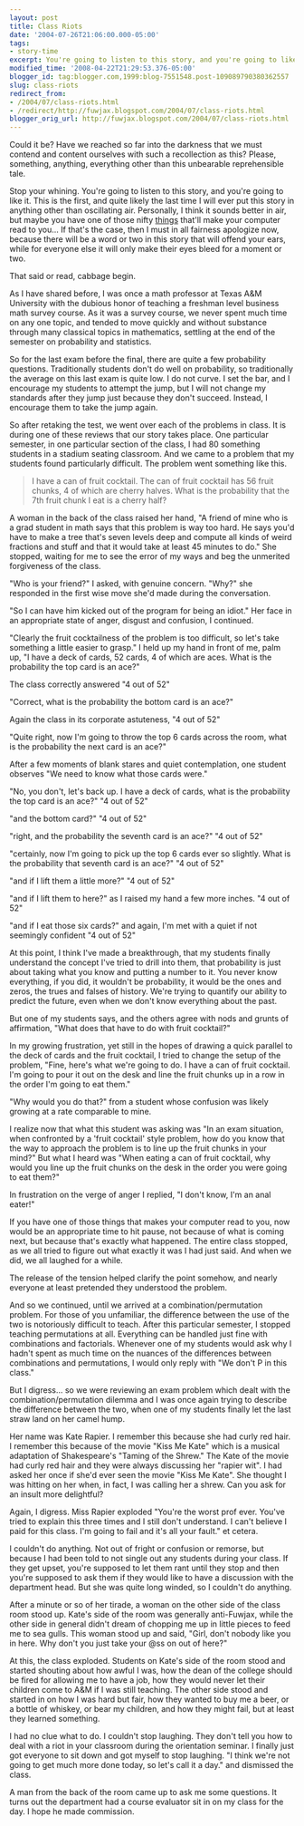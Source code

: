 ```yaml
---
layout: post
title: Class Riots
date: '2004-07-26T21:06:00.000-05:00'
tags:
- story-time
excerpt: You're going to listen to this story, and you're going to like it.
modified_time: '2008-04-22T21:29:53.376-05:00'
blogger_id: tag:blogger.com,1999:blog-7551548.post-109089790380362557
slug: class-riots
redirect_from: 
- /2004/07/class-riots.html
- /redirect/http://fuwjax.blogspot.com/2004/07/class-riots.html
blogger_orig_url: http://fuwjax.blogspot.com/2004/07/class-riots.html
---
```


Could it be?  Have we reached so far into the darkness that we must contend and content ourselves with such a recollection as this?  Please, something, anything, everything other than this unbearable reprehensible tale.

Stop your whining.  You're going to listen to this story, and you're going to like it.  This is the first, and quite likely the last time I will ever put this story in anything other than oscillating air.  Personally, I think it sounds better in air, but maybe you have one of those nifty [things](http://www.research.att.com/projects/tts/demo.html) that'll make your computer read to you...  If that's the case, then I must in all fairness apologize now, because there will be a word or two in this story that will offend your ears, while for everyone else it will only make their eyes bleed for a moment or two.

That said or read, cabbage begin.

As I have shared before, I was once a math professor at Texas A&M University with the dubious honor of teaching a freshman level business math survey course.  As it was a survey course, we never spent much time on any one topic, and tended to move quickly and without substance through many classical topics in mathematics, settling at the end of the semester on probability and statistics.

So for the last exam before the final, there are quite a few probability questions.  Traditionally students don't do well on probability, so traditionally the average on this last exam is quite low.  I do not curve.  I set the bar, and I encourage my students to attempt the jump, but I will not change my standards after they jump just because they don't succeed.  Instead, I encourage them to take the jump again.

So after retaking the test, we went over each of the problems in class.  It is during one of these reviews that our story takes place.  One particular semester, in one particular section of the class, I had 80 something students in a stadium seating classroom.  And we came to a problem that my students found particularly difficult.  The problem went something like this.

> I have a can of fruit cocktail.  The can of fruit cocktail has 56 fruit chunks, 4 of which are cherry halves.  What is the probability that the 7th fruit chunk I eat is a cherry half?

A woman in the back of the class raised her hand, "A friend of mine who is a grad student in math says that this problem is way too hard.  He says you'd have to make a tree that's seven levels deep and compute all kinds of weird fractions and stuff and that it would take at least 45 minutes to do."  She stopped, waiting for me to see the error of my ways and beg the unmerited forgiveness of the class.

"Who is your friend?" I asked, with genuine concern.  "Why?" she responded in the first wise move she'd made during the conversation.

"So I can have him kicked out of the program for being an idiot."  Her face in an appropriate state of anger, disgust and confusion, I continued.

"Clearly the fruit cocktailness of the problem is too difficult, so let's take something a little easier to grasp."  I held up my hand in front of me, palm up, "I have a deck of cards, 52 cards, 4 of which are aces.  What is the probability the top card is an ace?" 

The class correctly answered "4 out of 52"

"Correct, what is the probability the bottom card is an ace?"

Again the class in its corporate astuteness, "4 out of 52"

"Quite right, now I'm going to throw the top 6 cards across the room, what is the probability the next card is an ace?"

After a few moments of blank stares and quiet contemplation, one student observes "We need to know what those cards were."

"No, you don't, let's back up.  I have a deck of cards, what is the probability the top card is an ace?"  "4 out of 52" 

"and the bottom card?" "4 out of 52"

"right, and the probability the seventh card is an ace?"  "4 out of 52"

"certainly, now I'm going to pick up the top 6 cards ever so slightly.  What is the probability that seventh card is an ace?"  "4 out of 52"

"and if I lift them a little more?"  "4 out of 52"

"and if I lift them to here?" as I raised my hand a few more inches.  "4 out of 52"

"and if I eat those six cards?"  and again, I'm met with a quiet if not seemingly confident "4 out of 52"

At this point, I think I've made a breakthrough, that my students finally understand the concept I've tried to drill into them, that probability is just about taking what you know and putting a number to it.   You never know everything, if you did, it wouldn't be probability, it would be the ones and zeros, the trues and falses of history.  We're trying to quantify our ability to predict the future, even when we don't know everything about the past.

But one of my students says, and the others agree with nods and grunts of affirmation, "What does that have to do with fruit cocktail?"

In my growing frustration, yet still in the hopes of drawing a quick parallel to the deck of cards and the fruit cocktail, I tried to change the setup of the problem, "Fine, here's what we're going to do.  I have a can of fruit cocktail.  I'm going to pour it out on the desk and line the fruit chunks up in a row in the order I'm going to eat them."

"Why would you do that?" from a student whose confusion was likely growing at a rate comparable to mine.

I realize now that what this student was asking was "In an exam situation, when confronted by a 'fruit cocktail' style problem, how do you know that the way to approach the problem is to line up the fruit chunks in your mind?"  But what I heard was "When eating a can of fruit cocktail, why would you line up the fruit chunks on the desk in the order you were going to eat them?"

In frustration on the verge of anger I replied, "I don't know, I'm an anal eater!"

If you have one of those things that makes your computer read to you, now would be an appropriate time to hit pause, not because of what is coming next, but because that's exactly what happened.  The entire class stopped, as we all tried to figure out what exactly it was I had just said.  And when we did, we all laughed for a while.

The release of the tension helped clarify the point somehow, and nearly everyone at least pretended they understood the problem.

And so we continued, until we arrived at a combination/permutation problem.  For those of you unfamiliar, the difference between the use of the two is notoriously difficult to teach.  After this particular semester, I stopped teaching permutations at all.  Everything can be handled just fine with combinations and factorials.  Whenever one of my students would ask why I hadn't spent as much time on the nuances of the differences between combinations and permutations, I would only reply with "We don't P in this class."

But I digress... so we were reviewing an exam problem which dealt with the combination/permutation dilemma and I was once again trying to describe the difference between the two, when one of my students finally let the last straw land on her camel hump.

Her name was Kate Rapier.  I remember this because she had curly red hair.  I remember this because of the movie "Kiss Me Kate" which is a musical adaptation of Shakespeare's "Taming of the Shrew."  The Kate of the movie had curly red hair and they were always discussing her "rapier wit".  I had asked her once if she'd ever seen the movie "Kiss Me Kate".  She thought I was hitting on her when, in fact, I was calling her a shrew.  Can you ask for an insult more delightful?

Again, I digress.  Miss Rapier exploded "You're the worst prof ever.  You've tried to explain this three times and I still don't understand.  I can't believe I paid for this class.  I'm going to fail and it's all your fault." et cetera.

I couldn't do anything.  Not out of fright or confusion or remorse, but because I had been told to not single out any students during your class.  If they get upset, you're supposed to let them rant until they stop and then you're supposed to ask them if they would like to have a discussion with the department head.  But she was quite long winded, so I couldn't do anything.

After a minute or so of her tirade, a woman on the other side of the class room stood up.  Kate's side of the room was generally anti-Fuwjax, while the other side in general didn't dream of chopping me up in little pieces to feed me to sea gulls.  This woman stood up and said, "Girl, don't nobody like you in here.  Why don't you just take your @ss on out of here?"

At this, the class exploded.  Students on Kate's side of the room stood and started shouting about how awful I was, how the dean of the college should be fired for allowing me to have a job, how they would never let their children come to A&M if I was still teaching.  The other side stood and started in on how I was hard but fair, how they wanted to buy me a beer, or a bottle of whiskey, or bear my children, and how they might fail, but at least they learned something.

I had no clue what to do.  I couldn't stop laughing.  They don't tell you how to deal with a riot in your classroom during the orientation seminar.  I finally just got everyone to sit down and got myself to stop laughing.  "I think we're not going to get much more done today, so let's call it a day." and dismissed the class.

A man from the back of the room came up to ask me some questions.  It turns out the department had a course evaluator sit in on my class for the day.  I hope he made commission.

